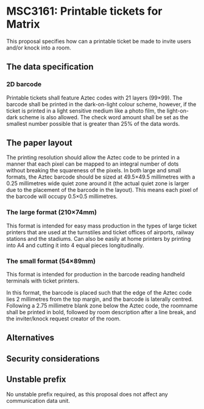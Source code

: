 # MSC3161: Printable tickets for Matrix

This proposal specifies how can a printable ticket be made to invite users and/or knock into a room.

## The data specification

### 2D barcode

Printable tickets shall feature Aztec codes with 21 layers (99×99). The barcode shall be printed in the
dark-on-light colour scheme, however, if the ticket is printed in a light sensitive medium like a photo
film, the light-on-dark scheme is also allowed. The check word amount shall be set as the smallest number
possible that is greater than 25% of the data words.

## The paper layout

The printing resolution should allow the Aztec code to be printed in a manner that each pixel can be
mapped to an integral number of dots without breaking the squareness of the pixels. In both large and
small formats, the Aztec barcode should be sized at 49.5×49.5 millimetres with a 0.25 millimetres wide
quiet zone around it (the actual quiet zone is larger due to the placement of the barcode in the
layout). This means each pixel of the barcode will occupy 0.5×0.5 millimetres.

### The large format (210×74mm)

This format is intended for easy mass production in the types of large ticket printers that are used
at the turnstiles and ticket offices of airports, railway stations and the stadiums. Can also be easily
at home printers by printing into A4 and cutting it into 4 equal pieces longitudinally.

### The small format (54×89mm)

This format is intended for production in the barcode reading handheld terminals with ticket printers.

In this format, the barcode is placed such that the edge of the Aztec code lies 2 millimetres from
the top margin, and the barcode is laterally centred. Following a 2.75 millimetre blank zone below
the Aztec code, the roomname shall be printed in bold, followed by room description after a line break,
and the inviter/knock request creator of the room.

## Alternatives


## Security considerations

## Unstable prefix

No unstable prefix required, as this proposal does not affect any communication data unit.
